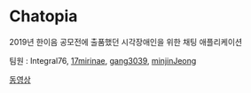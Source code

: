 # Chatopia

2019년 한이음 공모전에 출품했던 시각장애인을 위한 채팅 애플리케이션

팀원 : Integral76, [17mirinae](https://github.com/17mirinae), [gang3039](https://github.com/gang3039), [minjinJeong](https://github.com/minjinJeong)

[동영상](https://www.youtube.com/watch?v=6Q-GJAsWSkQ)
